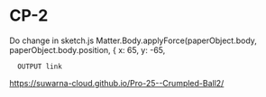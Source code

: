 # CP-2
Do change in sketch.js
Matter.Body.applyForce(paperObject.body, paperObject.body.position, {
      x: 65,
      y: -65,
      
      OUTPUT link
https://suwarna-cloud.github.io/Pro-25--Crumpled-Ball2/
